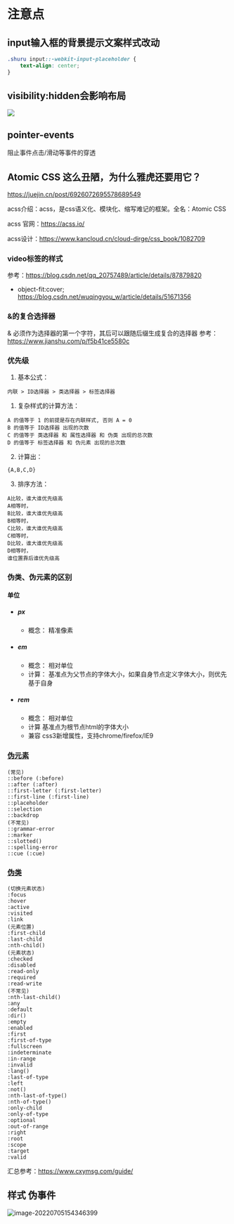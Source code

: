 # 注意点
## input输入框的背景提示文案样式改动
```CSS
.shuru input::-webkit-input-placeholder {
    text-align: center;
}
```

##  visibility:hidden会影响布局
![](https://gitee.com/yt46767/doc/raw/master/2021-03-24/企业微信截图_16080008411406.png)

## pointer-events
阻止事件点击/滑动等事件的穿透


## Atomic CSS 这么丑陋，为什么雅虎还要用它？

https://juejin.cn/post/6926072695578689549

acss介绍：acss，是css语义化、模块化、缩写难记的框架。全名：Atomic CSS 

acss 官网：https://acss.io/

acss设计：https://www.kancloud.cn/cloud-dirge/css_book/1082709

### video标签的样式

参考：https://blog.csdn.net/qq_20757489/article/details/87879820

- object-fit:cover;
  https://blog.csdn.net/wuqingyou_w/article/details/51671356

### &的复合选择器

& 必须作为选择器的第一个字符，其后可以跟随后缀生成复合的选择器 参考：
https://www.jianshu.com/p/f5b41ce5580c

### 优先级

1. 基本公式：

```text
内联 > ID选择器 > 类选择器 > 标签选择器
```

1. 复杂样式的计算方法：

```text
A 的值等于 1 的前提是存在内联样式, 否则 A = 0   
B 的值等于 ID选择器 出现的次数   
C 的值等于 类选择器 和 属性选择器 和 伪类 出现的总次数   
D 的值等于 标签选择器 和 伪元素 出现的总次数
```

2. 计算出：

```text
{A,B,C,D}
```

3. 排序方法：

```text
A比较，谁大谁优先级高   
A相等时，   
B比较，谁大谁优先级高   
B相等时，   
C比较，谁大谁优先级高   
C相等时，   
D比较，谁大谁优先级高    
D相等时，   
谁位置靠后谁优先级高 
```

### 伪类、伪元素的区别

#### 单位

- ##### px

  - 概念：
    精准像素

- ##### em

  - 概念：
    相对单位
  - 计算：
    基准点为父节点的字体大小，如果自身节点定义字体大小，则优先基于自身

- ##### rem

  - 概念：
    相对单位
  - 计算
    基准点为根节点html的字体大小
  - 兼容
    css3新增属性，支持chrome/firefox/IE9

### [伪元素](https://developer.mozilla.org/zh-CN/docs/Web/CSS/Pseudo-elements)

```text
(常见)  
::before (:before)  
::after (:after)      
::first-letter (:first-letter)    
::first-line (:first-line)      
::placeholder    
::selection   
::backdrop  
(不常见)  
::grammar-error    
::marker  
::slotted()   
::spelling-error     
::cue (:cue)  
```

### [伪类](https://developer.mozilla.org/zh-CN/docs/Web/CSS/Pseudo-classes)

```text
(切换元素状态)  
:focus  
:hover  
:active  
:visited  
:link  
(元素位置)  
:first-child  
:last-child  
:nth-child()  
(元素状态)  
:checked  
:disabled  
:read-only  
:required  
:read-write  
(不常见)  
:nth-last-child()  
:any  
:default  
:dir()  
:empty  
:enabled  
:first  
:first-of-type  
:fullscreen  
:indeterminate  
:in-range  
:invalid  
:lang()  
:last-of-type  
:left  
:not()  
:nth-last-of-type()  
:nth-of-type()  
:only-child  
:only-of-type  
:optional  
:out-of-range  
:right  
:root  
:scope  
:target  
:valid  
```

汇总参考：https://www.cxymsg.com/guide/

## 样式 伪事件

![image-20220705154346399](https://gitee.com/yt46767/doc/raw/master/image-20220705154346399.png)
